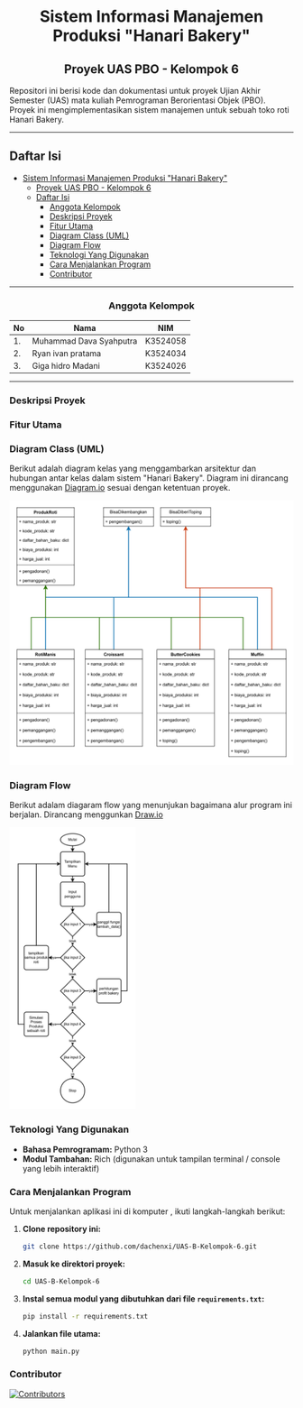 <div align="center">

# Sistem Informasi Manajemen Produksi "Hanari Bakery"
## Proyek UAS PBO - Kelompok 6

</div>

Repositori ini berisi kode dan dokumentasi untuk proyek Ujian Akhir Semester (UAS) mata kuliah Pemrograman Berorientasi Objek (PBO). Proyek ini mengimplementasikan sistem manajemen untuk sebuah toko roti Hanari Bakery.

---

## Daftar Isi

- [Sistem Informasi Manajemen Produksi "Hanari Bakery"](#sistem-informasi-manajemen-produksi-hanari-bakery)
  - [Proyek UAS PBO - Kelompok 6](#proyek-uas-pbo---kelompok-6)
  - [Daftar Isi](#daftar-isi)
    - [Anggota Kelompok](#anggota-kelompok)
    - [Deskripsi Proyek](#deskripsi-proyek)
    - [Fitur Utama](#fitur-utama)
    - [Diagram Class (UML)](#diagram-class-uml)
    - [Diagram Flow](#diagram-flow)
    - [Teknologi Yang Digunakan](#teknologi-yang-digunakan)
    - [Cara Menjalankan Program](#cara-menjalankan-program)
    - [Contributor](#contributor)


---

<div align="center">

### Anggota Kelompok

| No | Nama | NIM |
|--|--|--|
|1.|Muhammad Dava Syahputra|K3524058|
|2.|Ryan ivan pratama|K3524034|
|3.|Giga hidro Madani|K3524026|

</div>

---

### Deskripsi Proyek


### Fitur Utama


### Diagram Class (UML)

Berikut adalah diagram kelas yang menggambarkan arsitektur dan hubungan antar kelas dalam sistem "Hanari Bakery". Diagram ini dirancang menggunakan [Diagram.io](https://app.diagrams.net) sesuai dengan ketentuan proyek.

![Class Diagram](media/Diagram_Class.drawio.png)

### Diagram Flow

Berikut adalam diagaram flow yang menunjukan bagaimana alur program ini berjalan. Dirancang menggunkan [Draw.io](https://app.diagrams.net)

<img src="media/Diagram_Flow.drawio.png" alt="Diagram Flow" height="500">

### Teknologi Yang Digunakan

* **Bahasa Pemrogramam:** Python 3
* **Modul Tambahan:** Rich (digunakan untuk tampilan terminal / console yang lebih interaktif)

### Cara Menjalankan Program

Untuk menjalankan aplikasi ini di komputer , ikuti langkah-langkah berikut:

1.  **Clone repository ini:**
    ```bash
    git clone https://github.com/dachenxi/UAS-B-Kelompok-6.git
    ```

2.  **Masuk ke direktori proyek:**
    ```bash
    cd UAS-B-Kelompok-6
    ```

3. **Instal semua modul yang dibutuhkan dari file `requirements.txt`:**
    ```bash
    pip install -r requirements.txt
    ```

4.  **Jalankan file utama:**
    ```bash
    python main.py
    ```

### Contributor

[![Contributors](https://contrib.rocks/image?repo=Dachenxi/UAS-B-Kelompok-6)](https://github.com/dachenxi/UAS-B-Kelompok-6/graphs/contributors)